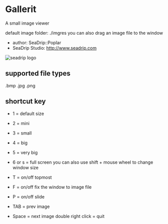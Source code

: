 # Gallerit
A small image viewer

default image folder: ./imgres
you can also drag an image file to the window

* author: SeaDrip::Poplar
* SeaDrip Studio: http://www.seadrip.com

![seadrip logo](http://www.seadrip.com/Public/images/sd_logo.png "SeaDrip Studio")

## supported file types
.bmp .jpg .png

## shortcut key

* 1 = default size
* 2 = mini
* 3 = small
* 4 = big
* 5 = very big
* 6 or s = full screen
you can also use shift + mouse wheel to change window size

* T = on/off topmost
* F = on/off fix the window to image file
* P = on/off slide
* TAB = prev image
* Space = next image
double right click = quit

